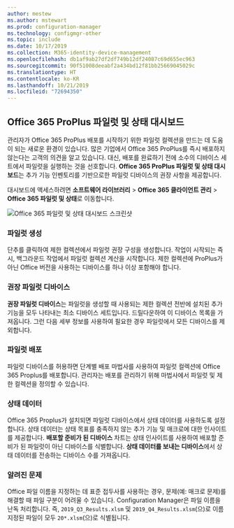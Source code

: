 ```yaml
---
author: mestew
ms.author: mstewart
ms.prod: configuration-manager
ms.technology: configmgr-other
ms.topic: include
ms.date: 10/17/2019
ms.collection: M365-identity-device-management
ms.openlocfilehash: db1af9ab27df2df749b12df24087c69d655ec963
ms.sourcegitcommit: 90f51008deeabf2a434bd12f81bb25669045029c
ms.translationtype: HT
ms.contentlocale: ko-KR
ms.lasthandoff: 10/21/2019
ms.locfileid: "72694350"
---
```

## <a name="office-365-proplus-pilot-and-health-dashboard"></a>Office 365 ProPlus 파일럿 및 상태 대시보드
<!--4488272-->
관리자가 Office 365 ProPlus 배포를 시작하기 위한 파일럿 컬렉션을 만드는 데 도움이 되는 새로운 환경이 있습니다. 많은 기업에서 Office 365 ProPlus를 즉시 배포하지 않는다는 고객의 의견을 알고 있습니다. 대신, 배포를 완료하기 전에 소수의 디바이스 세트에서 파일럿을 실행하는 것을 선호합니다. **Office 365 ProPlus 파일럿 및 상태 대시보드**는 추가 기능 인벤토리를 기반으로한 파일럿 디바이스의 권장 사항을 제공합니다.

대시보드에 액세스하려면 **소프트웨어 라이브러리** > **Office 365 클라이언트 관리** > **Office 365 파일럿 및 상태**로 이동합니다.

![Office 365 파일럿 및 상태 대시보드 스크린샷](/sccm/core/get-started/2019/media/4488272-office-365-pro-plus-pilot.png)

### <a name="generate-pilot"></a>파일럿 생성

단추를 클릭하여 제한 컬렉션에서 파일럿 권장 구성을 생성합니다. 작업이 시작되는 즉시, 백그라운드 작업에서 파일럿 컬렉션 계산을 시작합니다. 제한 컬렉션에 ProPlus가 아닌 Office 버전을 사용하는 디바이스를 하나 이상 포함해야 합니다.

### <a name="recommended-pilot-devices"></a>권장 파일럿 디바이스

**권장 파일럿 디바이스**는 파일럿을 생성할 때 사용되는 제한 컬렉션 전반에 설치된 추가 기능을 모두 나타내는 최소 디바이스 세트입니다. 드릴다운하여 이 디바이스 목록을 가져옵니다. 그런 다음 세부 정보를 사용하여 필요한 경우 파일럿에서 모든 디바이스를 제외합니다.

### <a name="deploy-pilot"></a>파일럿 배포

파일럿 디바이스를 허용하면 단계별 배포 마법사를 사용하여 파일럿 컬렉션에 Office 365 Proplus를 배포합니다. 관리자는 배포를 관리하기 위해 마법사에서 파일럿 및 제한 컬렉션을 정의할 수 있습니다.

### <a name="health-data"></a>상태 데이터

Office 365 Proplus가 설치되면 파일럿 디바이스에서 상태 데이터를 사용하도록 설정합니다. 상태 데이터는 상태 목표를 충족하지 않는 추가 기능 및 매크로에 대한 인사이트를 제공합니다. **배포할 준비가 된 디바이스** 차트는 상태 인사이트를 사용하여 배포할 준비가 된 파일럿이 아닌 디바이스를 식별합니다. **상태 데이터를 보내는 디바이스**에서 상태 데이터를 전송하는 디바이스 수를 가져옵니다.

### <a name="known-issues"></a>알려진 문제
<!--5526292-->
Office 파일 이름을 지정하는 데 표준 접두사를 사용하는 경우, 문제(예: 매크로 문제)를 해결할 때 파일 구분이 어려울 수 있습니다. Configuration Manager은 파일 이름을 난독 처리합니다. 즉, `2019_Q3_Results.xlsm` 및 `2019_Q4_Results.xlsm`(으)로 이름 지정된 파일이 모두 `20*.xlsm`(으)로 식별됩니다.
